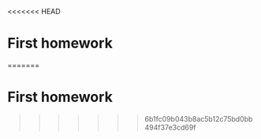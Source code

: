 <<<<<<< HEAD
# First homework
=======
# First homework
>>>>>>> 6b1fc09b043b8ac5b12c75bd0bb494f37e3cd69f
